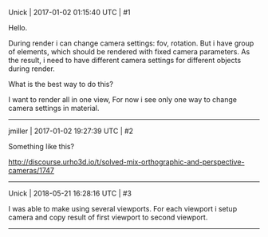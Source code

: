 Unick | 2017-01-02 01:15:40 UTC | #1

Hello.

During render i can change camera settings: fov, rotation. But i have group of elements, which should be rendered with fixed camera parameters. As the result, i need to have different camera settings for different objects during render.

What is the best way to do this?

I want to render all in one view, For now i see only one way to change camera settings in material.

-------------------------

jmiller | 2017-01-02 19:27:39 UTC | #2

Something like this?

http://discourse.urho3d.io/t/solved-mix-orthographic-and-perspective-cameras/1747

-------------------------

Unick | 2018-05-21 16:28:16 UTC | #3

I was able to make using several viewports. For each viewport i setup camera and copy result of first viewport to second viewport.

-------------------------

